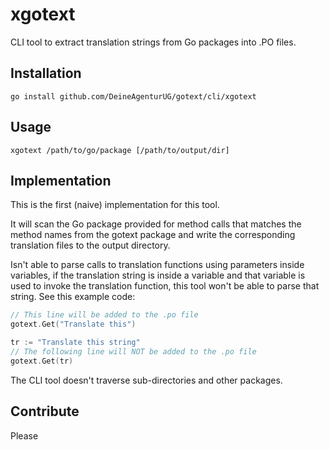 # xgotext

CLI tool to extract translation strings from Go packages into .PO files. 

## Installation

```
go install github.com/DeineAgenturUG/gotext/cli/xgotext
```

## Usage

```
xgotext /path/to/go/package [/path/to/output/dir]
```

## Implementation

This is the first (naive) implementation for this tool. 

It will scan the Go package provided for method calls that matches the method names from the gotext package and write the corresponding translation files to the output directory. 

Isn't able to parse calls to translation functions using parameters inside variables, if the translation string is inside a variable and that variable is used to invoke the translation function, this tool won't be able to parse that string. See this example code: 

```go
// This line will be added to the .po file
gotext.Get("Translate this")

tr := "Translate this string"
// The following line will NOT be added to the .po file
gotext.Get(tr)
```

The CLI tool doesn't traverse sub-directories and other packages.


## Contribute

Please

